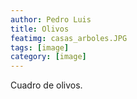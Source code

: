 ```yaml
---
author: Pedro Luis
title: Olivos 
featimg: casas_arboles.JPG
tags: [image]
category: [image]
---
```

Cuadro de olivos. 
